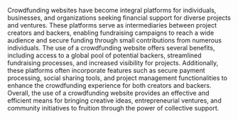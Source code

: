 Crowdfunding websites have become integral platforms for individuals, businesses, and organizations seeking financial support for diverse projects and ventures. These platforms serve as intermediaries between project creators and backers, enabling fundraising campaigns to reach a wide audience and secure funding through small contributions from numerous individuals. The use of a crowdfunding website offers several benefits, including access to a global pool of potential backers, streamlined fundraising processes, and increased visibility for projects. Additionally, these platforms often incorporate features such as secure payment processing, social sharing tools, and project management functionalities to enhance the crowdfunding experience for both creators and backers. Overall, the use of a crowdfunding website provides an effective and efficient means for bringing creative ideas, entrepreneurial ventures, and community initiatives to fruition through the power of collective support.